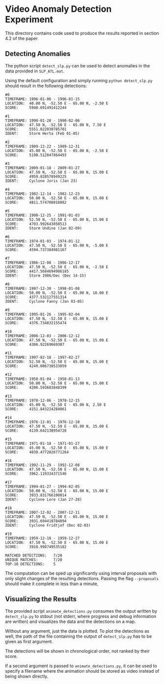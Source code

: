 Video Anomaly Detection Experiment
==================================

This directory contains code used to produce the results reported in section 4.2 of the paper.


Detecting Anomalies
-------------------

The python script `detect_slp.py` can be used to detect anomalies in the data provided in `SLP_ATL.mat`.

Using the default configuration and simply running `python detect_slp.py` should result in the following detections:

    #0
    TIMEFRAME: 1996-01-06 - 1996-01-15
    LOCATION:  40.00 N, -52.50 E - 65.00 N, -2.50 E
    SCORE:     5940.691491412244

    #1
    TIMEFRAME: 1990-01-28 - 1990-02-06
    LOCATION:  47.50 N, -52.50 E - 65.00 N, 7.50 E
    SCORE:     5551.022030785701
    IDENT:     Storm Herta (Feb 01-05)

    #2
    TIMEFRAME: 1989-12-22 - 1989-12-31
    LOCATION:  45.00 N, -52.50 E - 65.00 N, -2.50 E
    SCORE:     5198.512847864493

    #3
    TIMEFRAME: 2009-01-18 - 2009-01-27
    LOCATION:  47.50 N, -52.50 E - 65.00 N, 15.00 E
    SCORE:     4959.828578949225
    IDENT:     Cyclone Joris (Jan 23)

    #4
    TIMEFRAME: 1982-12-14 - 1982-12-23
    LOCATION:  50.00 N, -52.50 E - 65.00 N, 15.00 E
    SCORE:     4811.574708018882

    #5
    TIMEFRAME: 1990-12-25 - 1991-01-03
    LOCATION:  52.50 N, -52.50 E - 65.00 N, 15.00 E
    SCORE:     4703.992643858513
    IDENT:     Storm Undine (Jan 02-09)

    #6
    TIMEFRAME: 1974-01-03 - 1974-01-12
    LOCATION:  47.50 N, -52.50 E - 65.00 N, -5.00 E
    SCORE:     4594.737384981167

    #7
    TIMEFRAME: 1986-12-08 - 1986-12-17
    LOCATION:  47.50 N, -52.50 E - 65.00 N, -2.50 E
    SCORE:     4417.5684694986185
    IDENT:     Storm 1986/Dec (Dec 14-15)

    #8
    TIMEFRAME: 1997-12-30 - 1998-01-08
    LOCATION:  50.00 N, -52.50 E - 65.00 N, 10.00 E
    SCORE:     4377.532127551314
    IDENT:     Cyclone Fanny (Jan 03-05)

    #9
    TIMEFRAME: 1995-01-26 - 1995-02-04
    LOCATION:  47.50 N, -52.50 E - 65.00 N, 15.00 E
    SCORE:     4376.734832155474

    #10
    TIMEFRAME: 2006-12-03 - 2006-12-12
    LOCATION:  47.50 N, -52.50 E - 65.00 N, 15.00 E
    SCORE:     4306.92269669387

    #11
    TIMEFRAME: 1997-02-18 - 1997-02-27
    LOCATION:  52.50 N, -52.50 E - 65.00 N, 15.00 E
    SCORE:     4249.086730533059

    #12
    TIMEFRAME: 1958-01-04 - 1958-01-13
    LOCATION:  50.00 N, -52.50 E - 65.00 N, 15.00 E
    SCORE:     4206.593603848399

    #13
    TIMEFRAME: 1978-12-06 - 1978-12-15
    LOCATION:  45.00 N, -52.50 E - 65.00 N, 2.50 E
    SCORE:     4151.843224284061

    #14
    TIMEFRAME: 1976-12-01 - 1976-12-10
    LOCATION:  47.50 N, -52.50 E - 65.00 N, 15.00 E
    SCORE:     4139.642138954728

    #15
    TIMEFRAME: 1971-01-18 - 1971-01-27
    LOCATION:  45.00 N, -52.50 E - 65.00 N, 15.00 E
    SCORE:     4030.4772826771264

    #16
    TIMEFRAME: 1992-11-29 - 1992-12-08
    LOCATION:  47.50 N, -52.50 E - 65.00 N, 15.00 E
    SCORE:     3962.119334371546

    #17
    TIMEFRAME: 1994-01-27 - 1994-02-05
    LOCATION:  50.00 N, -52.50 E - 65.00 N, 15.00 E
    SCORE:     3933.831766100014
    IDENT:     Cyclone Lore (Jan 27-28)

    #18
    TIMEFRAME: 2007-12-02 - 2007-12-11
    LOCATION:  47.50 N, -52.50 E - 65.00 N, 15.00 E
    SCORE:     3931.694410784094
    IDENT:     Cyclone Fridtjof (Dec 02-03)

    #19
    TIMEFRAME: 1959-12-18 - 1959-12-27
    LOCATION:  47.50 N, -52.50 E - 65.00 N, 15.00 E
    SCORE:     3910.998749535182

    MATCHED DETECTIONS:   7/20
    UNIQUE MATCHES:       7/20
    TOP-10 DETECTIONS:    5

The computation can be sped up significantly using interval proposals with
only slight changes of the resulting detections.
Passing the flag `--proposals` should make it complete in less than a minute,


Visualizing the Results
-----------------------

The provided script `animate_detections.py` consumes the output written by
`detect_slp.py` to stdout (not stderr, where progress and debug information are
written) and visualizes the data and the detections on a map.

Without any argument, just the data is plotted.
To plot the detections as well, the path of the file containing the output of
`detect_slp.py` has to be given as first argument.

The detections will be shown in chronological order, not ranked by their score.

If a second argument is passed to `animate_detections.py`, it can be used to
specify a filename where the animation should be stored as video instead of
being shown directly.